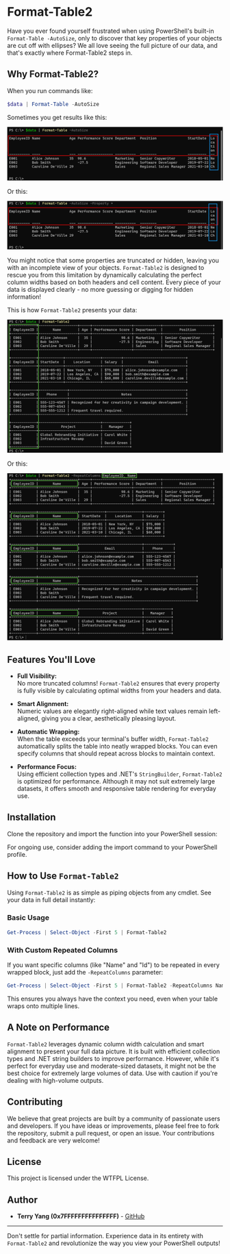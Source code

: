 # Format-Table2

Have you ever found yourself frustrated when using PowerShell's built-in `Format-Table -AutoSize`, only to discover that key properties of your objects are cut off with ellipses? We all love seeing the full picture of our data, and that's exactly where Format-Table2 steps in.

## Why Format-Table2?

When you run commands like:

```powershell
$data | Format-Table -AutoSize
```

Sometimes you get results like this:

![](https://github.com/0x7FFFFFFFFFFFFFFF/Format-Table2/blob/main/assets/a.png?raw=true)

Or this:

![](https://github.com/0x7FFFFFFFFFFFFFFF/Format-Table2/blob/main/assets/b.png?raw=true)

You might notice that some properties are truncated or hidden, leaving you with an incomplete view of your objects. `Format-Table2` is designed to rescue you from this limitation by dynamically calculating the perfect column widths based on both headers and cell content. Every piece of your data is displayed clearly - no more guessing or digging for hidden information!

This is how `Format-Table2` presents your data:

![](https://github.com/0x7FFFFFFFFFFFFFFF/Format-Table2/blob/main/assets/c.png?raw=true)

Or this:

![](https://github.com/0x7FFFFFFFFFFFFFFF/Format-Table2/blob/main/assets/d.png?raw=true)

## Features You'll Love

- **Full Visibility:**  
  No more truncated columns! `Format-Table2` ensures that every property is fully visible by calculating optimal widths from your headers and data.

- **Smart Alignment:**  
  Numeric values are elegantly right-aligned while text values remain left-aligned, giving you a clear, aesthetically pleasing layout.

- **Automatic Wrapping:**  
  When the table exceeds your terminal's buffer width, `Format-Table2` automatically splits the table into neatly wrapped blocks. You can even specify columns that should repeat across blocks to maintain context.

- **Performance Focus:**  
  Using efficient collection types and .NET's `StringBuilder`, `Format-Table2` is optimized for performance. Although it may not suit extremely large datasets, it offers smooth and responsive table rendering for everyday use.

## Installation

Clone the repository and import the function into your PowerShell session:

For ongoing use, consider adding the import command to your PowerShell profile.

## How to Use `Format-Table2`

Using `Format-Table2` is as simple as piping objects from any cmdlet. See your data in full detail instantly:

### Basic Usage

```powershell
Get-Process | Select-Object -First 5 | Format-Table2
```

### With Custom Repeated Columns

If you want specific columns (like "Name" and "Id") to be repeated in every wrapped block, just add the `-RepeatColumns` parameter:

```powershell
Get-Process | Select-Object -First 5 | Format-Table2 -RepeatColumns Name, Id
```

This ensures you always have the context you need, even when your table wraps onto multiple lines.

## A Note on Performance

`Format-Table2` leverages dynamic column width calculation and smart alignment to present your full data picture. It is built with efficient collection types and .NET string builders to improve performance. However, while it's perfect for everyday use and moderate-sized datasets, it might not be the best choice for extremely large volumes of data. Use with caution if you're dealing with high-volume outputs.

## Contributing

We believe that great projects are built by a community of passionate users and developers. If you have ideas or improvements, please feel free to fork the repository, submit a pull request, or open an issue. Your contributions and feedback are very welcome!

## License

This project is licensed under the WTFPL License.

## Author

- **Terry Yang (0x7FFFFFFFFFFFFFFF)** - [GitHub](https://github.com/0x7FFFFFFFFFFFFFFF/Format-Table2 "GitHub")

---

Don't settle for partial information. Experience data in its entirety with `Format-Table2` and revolutionize the way you view your PowerShell outputs!

